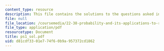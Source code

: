 ```yaml
---
content_type: resource
description: This file contains the solutions to the questions asked in the exercise.
file: null
file_location: /coursemedia/22-38-probability-and-its-applications-to-reliability-quality-control-and-risk-assessment-fall-2005/d81cdf3301e774f60b9a957372cd1862_ps1_sol.pdf
file_type: application/pdf
resourcetype: Document
title: ps1_sol.pdf
uid: d81cdf33-01e7-74f6-0b9a-957372cd1862
---
```

